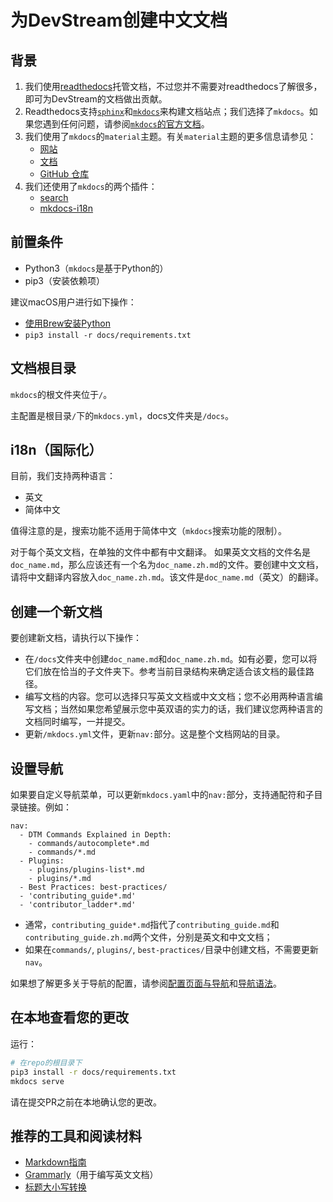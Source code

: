 # 为DevStream创建中文文档

## 背景

1. 我们使用[readthedocs](https://readthedocs.org/)托管文档，不过您并不需要对readthedocs了解很多，即可为DevStream的文档做出贡献。
1. Readthedocs支持[`sphinx`](https://docs.readthedocs.io/en/stable/intro/getting-started-with-sphinx.html)和[`mkdocs`](https://docs.readthedocs.io/en/stable/intro/getting-started-with-mkdocs.html)来构建文档站点；我们选择了`mkdocs`。如果您遇到任何问题，请参阅[`mkdocs`的官方文档](https://www.mkdocs.org/)。
1. 我们使用了`mkdocs`的`material`主题。有关`material`主题的更多信息请参见：
    - [网站](https://squidfunk.github.io/mkdocs-material/)
    - [文档](https://squidfunk.github.io/mkdocs-material/getting-started/)
    - [GitHub 仓库](https://github.com/squidfunk/mkdocs-material)
1. 我们还使用了`mkdocs`的两个插件：
    - [search](https://squidfunk.github.io/mkdocs-material/setup/setting-up-site-search/)
    - [mkdocs-i18n](https://pypi.org/project/mkdocs-i18n/)

## 前置条件

- Python3（`mkdocs`是基于Python的）
- pip3（安装依赖项）

建议macOS用户进行如下操作：

- [使用Brew安装Python](https://docs.brew.sh/Homebrew-and-Python)
- `pip3 install -r docs/requirements.txt`

## 文档根目录

`mkdocs`的根文件夹位于`/`。

主配置是根目录`/`下的`mkdocs.yml`，docs文件夹是`/docs`。

## i18n（国际化）

目前，我们支持两种语言：
- 英文
- 简体中文

值得注意的是，搜索功能不适用于简体中文（`mkdocs`搜索功能的限制）。

对于每个英文文档，在单独的文件中都有中文翻译。 如果英文文档的文件名是`doc_name.md`，那么应该还有一个名为`doc_name.zh.md`的文件。要创建中文文档，请将中文翻译内容放入`doc_name.zh.md`。该文件是`doc_name.md`（英文）的翻译。

## 创建一个新文档

要创建新文档，请执行以下操作：

- 在`/docs`文件夹中创建`doc_name.md`和`doc_name.zh.md`。如有必要，您可以将它们放在恰当的子文件夹下。参考当前目录结构来确定适合该文档的最佳路径。
- 编写文档的内容。您可以选择只写英文文档或中文文档；您不必用两种语言编写文档；当然如果您希望展示您中英双语的实力的话，我们建议您两种语言的文档同时编写，一并提交。
- 更新`/mkdocs.yml`文件，更新`nav:`部分。这是整个文档网站的目录。

## 设置导航

如果要自定义导航菜单，可以更新`mkdocs.yaml`中的`nav:`部分，支持通配符和子目录链接。例如：

```
nav:
  - DTM Commands Explained in Depth:
    - commands/autocomplete*.md
    - commands/*.md
  - Plugins:
    - plugins/plugins-list*.md
    - plugins/*.md
  - Best Practices: best-practices/
  - 'contributing_guide*.md'
  - 'contributor_ladder*.md'
```

- 通常，`contributing_guide*.md`指代了`contributing_guide.md`和`contributing_guide.zh.md`两个文件，分别是英文和中文文档；
- 如果在`commands/`, `plugins/`, `best-practices/`目录中创建文档，不需要更新`nav`。

如果想了解更多关于导航的配置，请参阅[配置页面与导航](https://www.mkdocs.org/user-guide/writing-your-docs/#configure-pages-and-navigation)和[导航语法](https://oprypin.github.io/mkdocs-literate-nav/)。

## 在本地查看您的更改

运行：

```sh
# 在repo的根目录下
pip3 install -r docs/requirements.txt
mkdocs serve
```

请在提交PR之前在本地确认您的更改。

## 推荐的工具和阅读材料

- [Markdown指南](https://www.markdownguide.org/)
- [Grammarly](https://app.grammarly.com/)（用于编写英文文档）
- [标题大小写转换](https://www.titlecase.com/)
